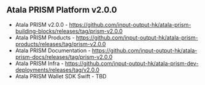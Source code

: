 ## Atala PRISM Platform v2.0.0

* Atala PRISM v2.0.0 - https://github.com/input-output-hk/atala-prism-building-blocks/releases/tag/prism-v2.0.0
* Atala PRISM Products - https://github.com/input-output-hk/atala-prism-products/releases/tag/prism-v2.0.0
* Atala PRISM Documentation - https://github.com/input-output-hk/atala-prism-docs/releases/tag/prism-v2.0.0
* Atala PRISM Infra - https://github.com/input-output-hk/atala-prism-dev-deployments/releases/tag/v2.0.0
* Atala PRISM Wallet SDK Swift - TBD
